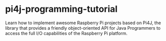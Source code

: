 # pi4j-programming-tutorial
Learn how to implement awesome Raspberry Pi projects based on Pi4J, the library that provides a friendly object-oriented API for Java Programmers to access the full I/O capabilities of the Raspberry Pi platform.
